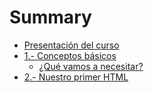 # Summary

* [Presentación del curso](README.md)
* [1.- Conceptos básicos](chapter1.md)
   * [¿Qué vamos a necesitar?](que_vamos_a_necesitar.md)
* [2.- Nuestro primer HTML](chapter2.md)

